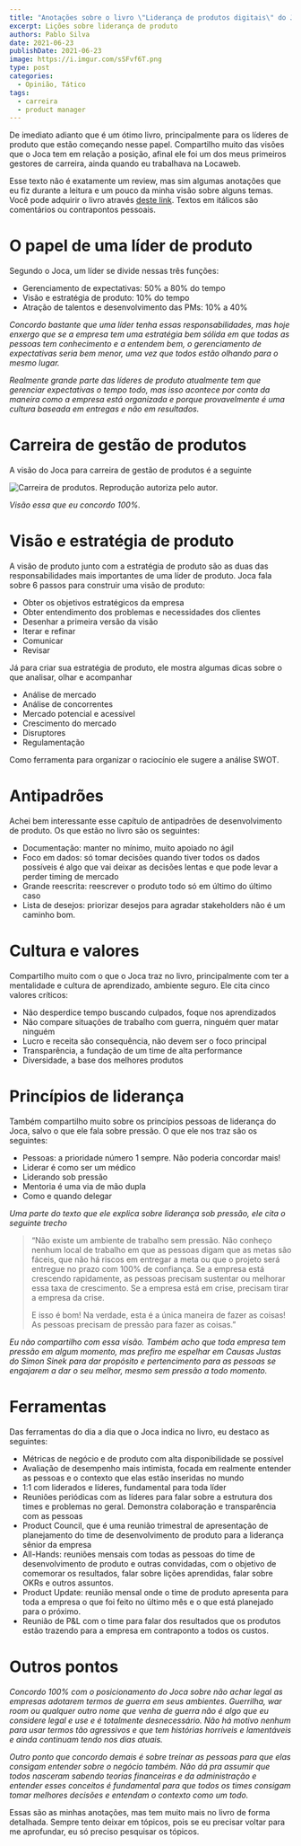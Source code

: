 ```yaml
---
title: "Anotações sobre o livro \"Liderança de produtos digitais\" do Joaquim Torres"
excerpt: Lições sobre liderança de produto
authors: Pablo Silva
date: 2021-06-23
publishDate: 2021-06-23
image: https://i.imgur.com/sSFvf6T.png
type: post
categories:
  - Opinião, Tático
tags:
  - carreira
  - product manager
---
```


De imediato adianto que é um ótimo livro, principalmente para os líderes de produto que estão começando nesse papel. Compartilho muito das visões que o Joca tem em relação a posição, afinal ele foi um dos meus primeiros gestores de carreira, ainda quando eu trabalhava na Locaweb.

Esse texto não é exatamente um review, mas sim algumas anotações que eu fiz durante a leitura e um pouco da minha visão sobre alguns temas. Você pode adquirir o livro através [deste link](https://amzn.to/3vR3Ezk). Textos em itálicos são comentários ou contrapontos pessoais.

# O papel de uma líder de produto

Segundo o Joca, um líder se divide nessas três funções:

* Gerenciamento de expectativas: 50% a 80% do tempo
* Visão e estratégia de produto: 10% do tempo
* Atração de talentos e desenvolvimento das PMs: 10% a 40%

*Concordo bastante que uma líder tenha essas responsabilidades, mas hoje enxergo que se a empresa tem uma estratégia bem sólida em que todas as pessoas tem conhecimento e a entendem bem, o gerenciamento de expectativas seria bem menor, uma vez que todos estão olhando para o mesmo lugar.*

*Realmente grande parte das líderes de produto atualmente tem que gerenciar expectativas o tempo todo, mas isso acontece por conta da maneira como a empresa está organizada e porque provavelmente é uma cultura baseada em entregas e não em resultados.*

# Carreira de gestão de produtos
A visão do Joca para carreira de gestão de produtos é a seguinte

![](/images/posts/anotacoes-do-livro-lideranca-de-produtos-digitais.png 'Carreira de produtos. Reprodução autoriza pelo autor.')

*Visão essa que eu concordo 100%.*

# Visão e estratégia de produto
A visão de produto junto com a estratégia de produto são as duas das responsabilidades mais importantes de uma líder de produto. Joca fala sobre 6 passos para construir uma visão de produto:

* Obter os objetivos estratégicos da empresa
* Obter entendimento dos problemas e necessidades dos clientes
* Desenhar a primeira versão da visão
* Iterar e refinar
* Comunicar
* Revisar

Já para criar sua estratégia de produto, ele mostra algumas dicas sobre o que analisar, olhar e acompanhar

* Análise de mercado
* Análise de concorrentes
* Mercado potencial e acessível
* Crescimento do mercado
* Disruptores
* Regulamentação

Como ferramenta para organizar o raciocínio ele sugere a análise SWOT.

# Antipadrões

Achei bem interessante esse capítulo de antipadrões de desenvolvimento de produto. Os que estão no livro são os seguintes:

* Documentação: manter no mínimo, muito apoiado no ágil
* Foco em dados: só tomar decisões quando tiver todos os dados possíveis é algo que vai deixar as decisões lentas e que pode levar a perder timing de mercado
* Grande reescrita: reescrever o produto todo só em último do último caso
* Lista de desejos: priorizar desejos para agradar stakeholders não é um caminho bom.

# Cultura e valores

Compartilho muito com o que o Joca traz no livro, principalmente com ter a mentalidade e cultura de aprendizado, ambiente seguro. Ele cita cinco valores críticos:

* Não desperdice tempo buscando culpados, foque nos aprendizados
* Não compare situações de trabalho com guerra, ninguém quer matar ninguém
* Lucro e receita são consequência, não devem ser o foco principal
* Transparência, a fundação de um time de alta performance
* Diversidade, a base dos melhores produtos

# Princípios de liderança

Também compartilho muito sobre os princípios pessoas de liderança do Joca, salvo o que ele fala sobre pressão. O que ele nos traz são os seguintes:

* Pessoas: a prioridade número 1 sempre. Não poderia concordar mais!
* Liderar é como ser um médico
* Liderando sob pressão
* Mentoria é uma via de mão dupla
* Como e quando delegar

*Uma parte do texto que ele explica sobre liderança sob pressão, ele cita o seguinte trecho* 

> “Não existe um ambiente de trabalho sem pressão. Não conheço nenhum local de trabalho em que as pessoas digam que as metas são fáceis, que não há riscos em entregar a meta ou que o projeto será entregue no prazo com 100% de confiança. Se a empresa está crescendo rapidamente, as pessoas precisam sustentar ou melhorar essa taxa de crescimento. Se a empresa está em crise, precisam tirar a empresa da crise.
>
>E isso é bom! Na verdade, esta é a única maneira de fazer as coisas! As pessoas precisam de pressão para fazer as coisas.”

*Eu não compartilho com essa visão. Também acho que toda empresa tem pressão em algum momento, mas prefiro me espelhar em Causas Justas do Simon Sinek para dar propósito e pertencimento para as pessoas se engajarem a dar o seu melhor, mesmo sem pressão a todo momento.*

# Ferramentas

Das ferramentas do dia a dia que o Joca indica no livro, eu destaco as seguintes:

* Métricas de negócio e de produto com alta disponibilidade se possível
* Avaliação de desempenho mais intimista, focada em realmente entender as pessoas e o contexto que elas estão inseridas no mundo
* 1:1 com liderados e líderes, fundamental para toda líder
* Reuniões periódicas com as líderes para falar sobre a estrutura dos times e problemas no geral. Demonstra colaboração e transparência com as pessoas
* Product Council, que é uma reunião trimestral de apresentação de planejamento do time de desenvolvimento de produto para a liderança sênior da empresa
* All-Hands: reuniões mensais com todas as pessoas do time de desenvolvimento de produto e outras convidadas, com o objetivo de comemorar os resultados, falar sobre lições aprendidas, falar sobre OKRs e outros assuntos.
* Product Update: reunião mensal onde o time de produto apresenta para toda a empresa o que foi feito no último mês e o que está planejado para o próximo.
* Reunião de P&L com o time para falar dos resultados que os produtos estão trazendo para a empresa em contraponto a todos os custos.


# Outros pontos

*Concordo 100% com o posicionamento do Joca sobre não achar legal as empresas adotarem termos de guerra em seus ambientes. Guerrilha, war room ou qualquer outro nome que venha de guerra não é algo que eu considere legal e use e é totalmente desnecessário. Não há motivo nenhum para usar termos tão agressivos e que tem histórias horríveis e lamentáveis e ainda continuam tendo nos dias atuais.*

*Outro ponto que concordo demais é sobre treinar as pessoas para que elas consigam entender sobre o negócio também. Não dá pra assumir que todos nasceram sabendo teorias financeiras e da administração e entender esses conceitos é fundamental para que todos os times consigam tomar melhores decisões e entendam o contexto como um todo.*


Essas são as minhas anotações, mas tem muito mais no livro de forma detalhada. Sempre tento deixar em tópicos, pois se eu precisar voltar para me aprofundar, eu só preciso pesquisar os tópicos.
